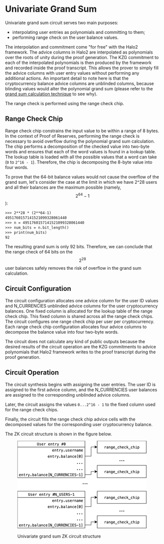 # Univariate Grand Sum

Univariate grand sum circuit serves two main purposes:

* interpolating user entries as polynomials and committing to them;
* performing range check on the user balance values.

The interpolation and commitment come "for free" with the Halo2 framework. The advice columns in Halo2 are interpolated as polynomials over the roots of unity during the proof generation. The KZG commitment to each of the interpolated polynomials is then produced by the framework and recorded inside the proof transcript. This allows the prover to simply fill the advice columns with user entry values without performing any additional actions. An important detail to note here is that the cryptocurrency balance advice columns are unblinded columns, because blinding values would alter the polynomial grand sum (please refer to the [grand sum calculation technique](../cryptographic-primitives/univariate-polynomial-grand-sum.md) to see why).&#x20;

The range check is performed using the range check chip.

## Range Check Chip

Range check chip constrains the input value to be within a range of 8 bytes. In the context of Proof of Reserves, performing the range check is necessary to avoid overflow during the polynomial grand sum calculation. The chip performs a decomposition of the checked value into two-byte words and ensures that each of the word values is found in a lookup table. The lookup table is loaded with all the possible values that a word can take (`0` to `2^16 - 1`). Therefore, the chip is decomposing the 8-byte value into four words.

To prove that the 64-bit balance values would not cause the overflow of the grand sum, let's consider the case at the limit in which we have 2^28 users and all their balances are the maximum possible (namely, $$2^{64} - 1$$):

```
>>> 2**28 * (2**64-1)
4951760157141521099328061440
>>> n = 4951760157141521099328061440
>>> num_bits = n.bit_length()
>>> print(num_bits)
92
```

The resulting grand sum is only 92 bits. Therefore, we can conclude that the range check of 64 bits on the $$2^{28}$$ user balances safely removes the risk of overflow in the grand sum calculation.

## Circuit Configuration

The circuit configuration allocates one advice column for the user ID values and N\_CURRENCIES unblinded advice columns for the user cryptocurrency balances. One fixed column is allocated for the lookup table of the range check chip. This fixed column is shared across all the range check chips. The circuit configures one range check chip per user per cryptocurrency. Each range check chip configuration allocates four advice columns to decompose the balance value into four two-byte words.&#x20;

The circuit does not calculate any kind of public outputs because the desired results of the circuit operation are the KZG commitments to advice polynomials that Halo2 framework writes to the proof transcript during the proof generation.

## Circuit Operation

The circuit synthesis begins with assigning the user entries. The user ID is assigned to the first advice column, and the N\_CURRENCIES user balances are assigned to the corresponding unblinded advice columns.&#x20;

Later, the circuit assigns the values `0...2^16 - 1` to the fixed column used for the range check chips.

Finally, the circuit fills the range check chip advice cells with the decomposed values for the corresponding user cryptocurrency balance.&#x20;

The ZK circuit structure is shown in the figure below.

<figure><picture><source srcset="../.gitbook/assets/Untitled Diagram(6)(2)(1).png" media="(prefers-color-scheme: dark)"><img src="../.gitbook/assets/Untitled Diagram(6)(2)_light.png" alt=""></picture><figcaption><p>Univariate grand sum ZK circuit structure</p></figcaption></figure>
